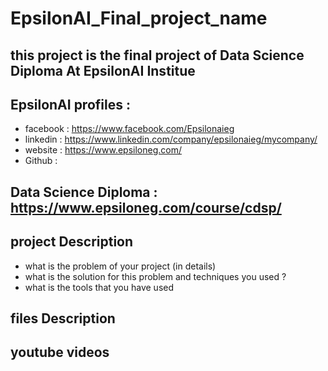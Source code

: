 # EpsilonAI_Final_project_name
## this project is the final project of Data Science Diploma At EpsilonAI Institue
## EpsilonAI profiles :
- facebook : https://www.facebook.com/Epsilonaieg
- linkedin : https://www.linkedin.com/company/epsilonaieg/mycompany/
- website :  https://www.epsiloneg.com/
- Github : 

## Data Science Diploma : https://www.epsiloneg.com/course/cdsp/

## project Description 
- what is the problem of your project (in details)
- what is the solution for this problem and techniques you used ?
- what is the tools that you have used 


## files Description


## youtube videos


